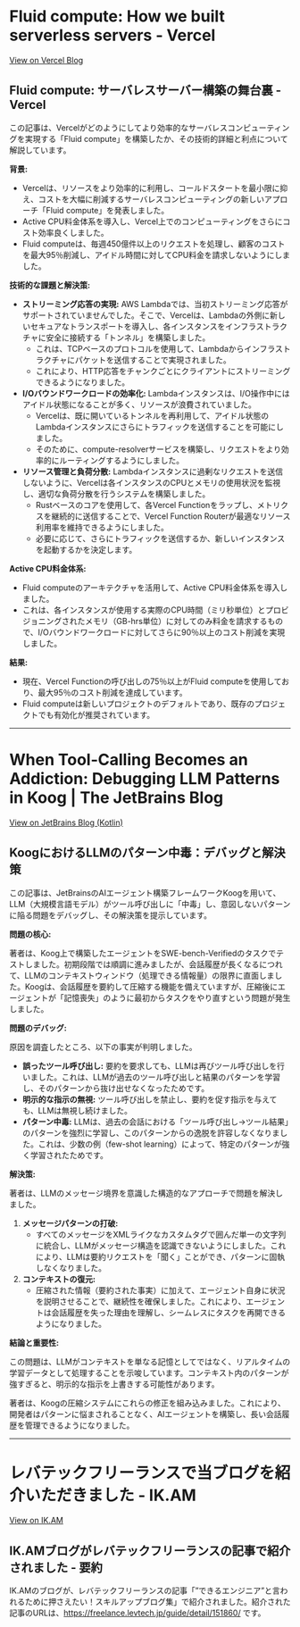 # Fluid compute: How we built serverless servers - Vercel

[View on Vercel Blog](https://vercel.com/blog/fluid-how-we-built-serverless-servers)

## Fluid compute: サーバレスサーバー構築の舞台裏 - Vercel

この記事は、Vercelがどのようにしてより効率的なサーバレスコンピューティングを実現する「Fluid compute」を構築したか、その技術的詳細と利点について解説しています。

**背景:**

*   Vercelは、リソースをより効率的に利用し、コールドスタートを最小限に抑え、コストを大幅に削減するサーバレスコンピューティングの新しいアプローチ「Fluid compute」を発表しました。
*   Active CPU料金体系を導入し、Vercel上でのコンピューティングをさらにコスト効率良くしました。
*   Fluid computeは、毎週450億件以上のリクエストを処理し、顧客のコストを最大95％削減し、アイドル時間に対してCPU料金を請求しないようにしました。

**技術的な課題と解決策:**

*   **ストリーミング応答の実現:** AWS Lambdaでは、当初ストリーミング応答がサポートされていませんでした。そこで、Vercelは、Lambdaの外側に新しいセキュアなトランスポートを導入し、各インスタンスをインフラストラクチャに安全に接続する「トンネル」を構築しました。
    *   これは、TCPベースのプロトコルを使用して、Lambdaからインフラストラクチャにパケットを送信することで実現されました。
    *   これにより、HTTP応答をチャンクごとにクライアントにストリーミングできるようになりました。
*   **I/Oバウンドワークロードの効率化:** Lambdaインスタンスは、I/O操作中にはアイドル状態になることが多く、リソースが浪費されていました。
    *   Vercelは、既に開いているトンネルを再利用して、アイドル状態のLambdaインスタンスにさらにトラフィックを送信することを可能にしました。
    *   そのために、compute-resolverサービスを構築し、リクエストをより効率的にルーティングするようにしました。
*   **リソース管理と負荷分散:** Lambdaインスタンスに過剰なリクエストを送信しないように、Vercelは各インスタンスのCPUとメモリの使用状況を監視し、適切な負荷分散を行うシステムを構築しました。
    *   Rustベースのコアを使用して、各Vercel Functionをラップし、メトリクスを継続的に送信することで、Vercel Function Routerが最適なリソース利用率を維持できるようにしました。
    *   必要に応じて、さらにトラフィックを送信するか、新しいインスタンスを起動するかを決定します。

**Active CPU料金体系:**

*   Fluid computeのアーキテクチャを活用して、Active CPU料金体系を導入しました。
*   これは、各インスタンスが使用する実際のCPU時間（ミリ秒単位）とプロビジョニングされたメモリ（GB-hrs単位）に対してのみ料金を請求するもので、I/Oバウンドワークロードに対してさらに90％以上のコスト削減を実現しました。

**結果:**

*   現在、Vercel Functionの呼び出しの75％以上がFluid computeを使用しており、最大95％のコスト削減を達成しています。
*   Fluid computeは新しいプロジェクトのデフォルトであり、既存のプロジェクトでも有効化が推奨されています。

---
# When Tool-Calling Becomes an Addiction: Debugging LLM Patterns in Koog | The JetBrains Blog

[View on JetBrains Blog (Kotlin)](https://blog.jetbrains.com/ai/2025/07/when-tool-calling-becomes-an-addiction-debugging-llm-patterns-in-koog/)

## KoogにおけるLLMのパターン中毒：デバッグと解決策

この記事は、JetBrainsのAIエージェント構築フレームワークKoogを用いて、LLM（大規模言語モデル）がツール呼び出しに「中毒」し、意図しないパターンに陥る問題をデバッグし、その解決策を提示しています。

**問題の核心:**

著者は、Koog上で構築したエージェントをSWE-bench-Verifiedのタスクでテストしました。初期段階では順調に進みましたが、会話履歴が長くなるにつれて、LLMのコンテキストウィンドウ（処理できる情報量）の限界に直面しました。Koogは、会話履歴を要約して圧縮する機能を備えていますが、圧縮後にエージェントが「記憶喪失」のように最初からタスクをやり直すという問題が発生しました。

**問題のデバッグ:**

原因を調査したところ、以下の事実が判明しました。

*   **誤ったツール呼び出し:** 要約を要求しても、LLMは再びツール呼び出しを行いました。これは、LLMが過去のツール呼び出しと結果のパターンを学習し、そのパターンから抜け出せなくなったためです。
*   **明示的な指示の無視:** ツール呼び出しを禁止し、要約を促す指示を与えても、LLMは無視し続けました。
*   **パターン中毒:** LLMは、過去の会話における「ツール呼び出し→ツール結果」のパターンを強烈に学習し、このパターンからの逸脱を許容しなくなりました。これは、少数の例（few-shot learning）によって、特定のパターンが強く学習されたためです。

**解決策:**

著者は、LLMのメッセージ境界を意識した構造的なアプローチで問題を解決しました。

1.  **メッセージパターンの打破:**
    *   すべてのメッセージをXMLライクなカスタムタグで囲んだ単一の文字列に統合し、LLMがメッセージ構造を認識できないようにしました。これにより、LLMは要約リクエストを「聞く」ことができ、パターンに固執しなくなりました。
2.  **コンテキストの復元:**
    *   圧縮された情報（要約された事実）に加えて、エージェント自身に状況を説明させることで、継続性を確保しました。これにより、エージェントは会話履歴を失った理由を理解し、シームレスにタスクを再開できるようになりました。

**結論と重要性:**

この問題は、LLMがコンテキストを単なる記憶としてではなく、リアルタイムの学習データとして処理することを示唆しています。コンテキスト内のパターンが強すぎると、明示的な指示を上書きする可能性があります。

著者は、Koogの圧縮システムにこれらの修正を組み込みました。これにより、開発者はパターンに悩まされることなく、AIエージェントを構築し、長い会話履歴を管理できるようになりました。

---
# レバテックフリーランスで当ブログを紹介いただきました - IK.AM

[View on IK.AM](https://ik.am/entries/863)

## IK.AMブログがレバテックフリーランスの記事で紹介されました - 要約

IK.AMのブログが、レバテックフリーランスの記事「”できるエンジニア”と言われるために押さえたい！スキルアップブログ集」で紹介されました。紹介された記事のURLは、https://freelance.levtech.jp/guide/detail/151860/ です。
